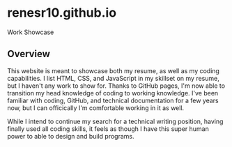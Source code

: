 # renesr10.github.io
Work Showcase


## Overview
This website is meant to showcase both my resume, as well as my coding capabilities. I list HTML, CSS, and JavaScript in my skillset on my resume, but I haven't any work to show for. Thanks to GitHub pages, I'm now able to transition my head knowledge of coding to working knowledge. I've been familiar with coding, GitHub, and technical documentation for a few years now, but I can officically I'm comfortable working in it as well.

While I intend to continue my search for a technical writing position, having finally used all coding skills, it feels as though I have this super human power to able to design and build programs. 


